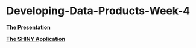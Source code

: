 # Developing-Data-Products-Week-4

**[The Presentation](https://adi1309.github.io/Practical-Machine-Learning-Report/ "REPORT LINK HERE")**

**[The SHINY Application](https://adi1309.shinyapps.io/DevelopingDataProductsWEEK4/ "REPORT LINK HERE")**
